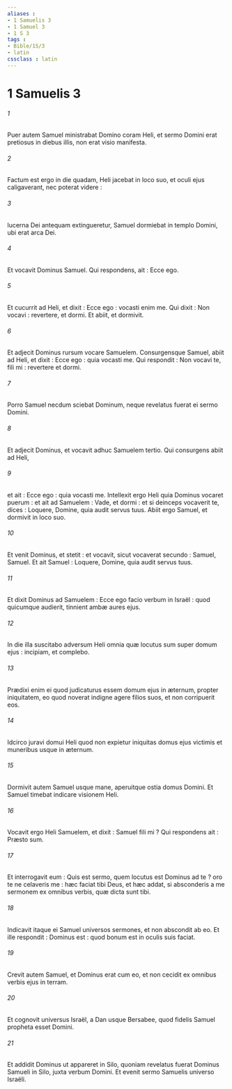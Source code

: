 ```yaml
---
aliases : 
- 1 Samuelis 3
- 1 Samuel 3
- 1 S 3
tags : 
- Bible/1S/3
- latin
cssclass : latin
---
```


# 1 Samuelis 3

###### 1
Puer autem Samuel ministrabat Domino coram Heli, et sermo Domini erat pretiosus in diebus illis, non erat visio manifesta.
###### 2
Factum est ergo in die quadam, Heli jacebat in loco suo, et oculi ejus caligaverant, nec poterat videre :
###### 3
lucerna Dei antequam extingueretur, Samuel dormiebat in templo Domini, ubi erat arca Dei.
###### 4
Et vocavit Dominus Samuel. Qui respondens, ait : Ecce ego.
###### 5
Et cucurrit ad Heli, et dixit : Ecce ego : vocasti enim me. Qui dixit : Non vocavi : revertere, et dormi. Et abiit, et dormivit.
###### 6
Et adjecit Dominus rursum vocare Samuelem. Consurgensque Samuel, abiit ad Heli, et dixit : Ecce ego : quia vocasti me. Qui respondit : Non vocavi te, fili mi : revertere et dormi.
###### 7
Porro Samuel necdum sciebat Dominum, neque revelatus fuerat ei sermo Domini.
###### 8
Et adjecit Dominus, et vocavit adhuc Samuelem tertio. Qui consurgens abiit ad Heli,
###### 9
et ait : Ecce ego : quia vocasti me. Intellexit ergo Heli quia Dominus vocaret puerum : et ait ad Samuelem : Vade, et dormi : et si deinceps vocaverit te, dices : Loquere, Domine, quia audit servus tuus. Abiit ergo Samuel, et dormivit in loco suo.
###### 10
Et venit Dominus, et stetit : et vocavit, sicut vocaverat secundo : Samuel, Samuel. Et ait Samuel : Loquere, Domine, quia audit servus tuus.
###### 11
Et dixit Dominus ad Samuelem : Ecce ego facio verbum in Israël : quod quicumque audierit, tinnient ambæ aures ejus.
###### 12
In die illa suscitabo adversum Heli omnia quæ locutus sum super domum ejus : incipiam, et complebo.
###### 13
Prædixi enim ei quod judicaturus essem domum ejus in æternum, propter iniquitatem, eo quod noverat indigne agere filios suos, et non corripuerit eos.
###### 14
Idcirco juravi domui Heli quod non expietur iniquitas domus ejus victimis et muneribus usque in æternum.
###### 15
Dormivit autem Samuel usque mane, aperuitque ostia domus Domini. Et Samuel timebat indicare visionem Heli.
###### 16
Vocavit ergo Heli Samuelem, et dixit : Samuel fili mi ? Qui respondens ait : Præsto sum.
###### 17
Et interrogavit eum : Quis est sermo, quem locutus est Dominus ad te ? oro te ne celaveris me : hæc faciat tibi Deus, et hæc addat, si absconderis a me sermonem ex omnibus verbis, quæ dicta sunt tibi.
###### 18
Indicavit itaque ei Samuel universos sermones, et non abscondit ab eo. Et ille respondit : Dominus est : quod bonum est in oculis suis faciat.
###### 19
Crevit autem Samuel, et Dominus erat cum eo, et non cecidit ex omnibus verbis ejus in terram.
###### 20
Et cognovit universus Israël, a Dan usque Bersabee, quod fidelis Samuel propheta esset Domini.
###### 21
Et addidit Dominus ut appareret in Silo, quoniam revelatus fuerat Dominus Samueli in Silo, juxta verbum Domini. Et evenit sermo Samuelis universo Israëli.

